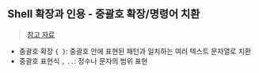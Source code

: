 ## Shell 확장과 인용 - 중괄호 확장/명령어 치환
> [참고 자료](https://jineer.tistory.com/54)
- 중괄호 확장 `{ }`: 중괄호 안에 표현된 패턴과 일치하는 여러 텍스트 문자열로 치환
- 중괄호 표현식 `,` `..`: 정수나 문자의 범위 표현
